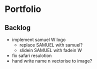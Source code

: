 # Portfolio

## Backlog
- implement samuel W logo
    - replace SAMUEL with samuel?
    - slidein SAMUEL with fadein W
- fix safari resulotion
- hand write name n vectorise to image?